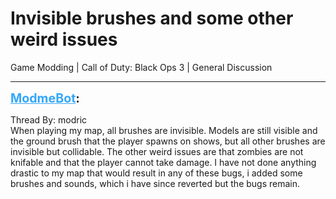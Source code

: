 # Invisible brushes and some other weird issues
Game Modding | Call of Duty: Black Ops 3 | General Discussion

---
<strong style="font-size: 1.4em;"><span style="text-decoration: underline;text-decoration-color: #34a7f9;"><span style="color:#34a7f9;">ModmeBot</span></span>:</strong>

<p>Thread By: modric<br />When playing my map, all brushes are invisible. Models are still visible and the ground brush that the player spawns on shows, but all other brushes are invisible but collidable. The other weird issues are that zombies are not knifable and that the player cannot take damage. I have not done anything drastic to my map that would result in any of these bugs, i added some brushes and sounds, which i have since reverted but the bugs remain.</p>
